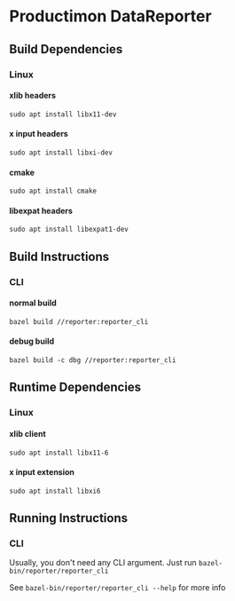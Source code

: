 # Productimon DataReporter

## Build Dependencies

### Linux

#### xlib headers

`sudo apt install libx11-dev`

#### x input headers

`sudo apt install libxi-dev`

#### cmake

`sudo apt install cmake`

#### libexpat headers

`sudo apt install libexpat1-dev`

## Build Instructions

### CLI

#### normal build

`bazel build //reporter:reporter_cli`

#### debug build

`bazel build -c dbg //reporter:reporter_cli`

## Runtime Dependencies

### Linux

#### xlib client

`sudo apt install libx11-6`

#### x input extension

`sudo apt install libxi6`

## Running Instructions

### CLI

Usually, you don't need any CLI argument. Just run `bazel-bin/reporter/reporter_cli`

See `bazel-bin/reporter/reporter_cli --help` for more info
